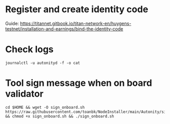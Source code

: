 # Register and create identity code

Guide: https://titannet.gitbook.io/titan-network-en/huygens-testnet/installation-and-earnings/bind-the-identity-code

# Check logs

    journalctl -u autonityd -f -o cat

# Tool sign message when on board validator

    cd $HOME && wget -O sign_onboard.sh https://raw.githubusercontent.com/toanbk/NodeInstaller/main/Autonity/sign/validator.sh && chmod +x sign_onboard.sh && ./sign_onboard.sh
